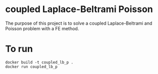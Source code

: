 # coupled Laplace-Beltrami Poisson
The purpose of this project is to solve a coupled Laplace-Beltrami and Poisson problem with a FE method.


# To run 

    docker build -t coupled_lb_p .
    docker run coupled_lb_p